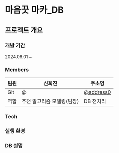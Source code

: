 # 마음끗 마카_DB
## 프로젝트 개요
### 개발 기간
2024.06.01 ~
### Members
팀원|신희진|주소영
---|---|---
Git|@|[@address0](https://github.com/address0)
역할|추천 알고리즘 모델링(팀장)|DB 전처리
### Tech
### 실행 환경
### DB 설명